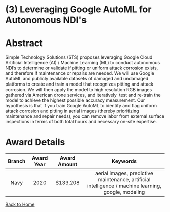 
(3) Leveraging Google AutoML for Autonomous NDI&#039;s
======================================================

# Abstract


Simple Technology Solutions (STS) proposes leveraging Google Cloud Artificial Intelligence (AI) / Machine Learning (ML) to conduct autonomous NDI’s to determine or validate if pitting or uniform attack corrosion exists, and therefore if maintenance or repairs are needed. We will use Google AutoML and publicly available datasets of damaged and undamaged platforms to create and train a model that recognizes pitting and attack corrosion. We will then apply the model to high resolution RGB images gathered via American drone services, and iteratively  test and re-train the model to achieve the highest possible accuracy measurement. Our hypothesis is that if you train Google AutoML to identify and flag uniform attack corrosion and pitting in aerial images (thereby prioritizing maintenance and repair needs), you can remove labor from external surface inspections in terms of both total hours and necessary on-site expertise.  

# Award Details

|Branch|Award Year|Award Amount|Keywords|
| :---: | :---: | :---: | :---: |
|Navy|2020|$133,208|aerial images, predictive maintenance, artificial intelligence / machine learning, google, modeling|
  
  


[Back to Home](https://github.com/chrischow/dod_sbir_awards/Reports/JH/#2201)